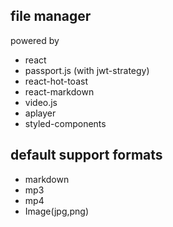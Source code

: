 ## file manager

powered by
- react
- passport.js (with jwt-strategy)
- react-hot-toast
- react-markdown
- video.js
- aplayer
- styled-components

## default support formats

- markdown
- mp3
- mp4
- Image(jpg,png)